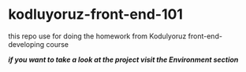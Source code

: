 # kodluyoruz-front-end-101
this repo use for doing the homework from Kodulyoruz front-end-developing course 

***if you want to take a look at the project visit the Environment section***

